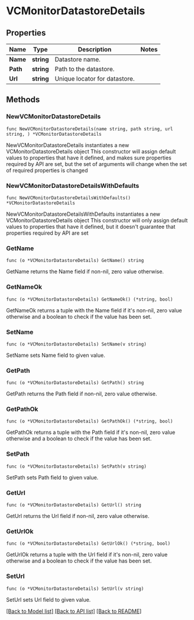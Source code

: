 # VCMonitorDatastoreDetails

## Properties

Name | Type | Description | Notes
------------ | ------------- | ------------- | -------------
**Name** | **string** | Datastore name. | 
**Path** | **string** | Path to the datastore. | 
**Url** | **string** | Unique locator for datastore. | 

## Methods

### NewVCMonitorDatastoreDetails

`func NewVCMonitorDatastoreDetails(name string, path string, url string, ) *VCMonitorDatastoreDetails`

NewVCMonitorDatastoreDetails instantiates a new VCMonitorDatastoreDetails object
This constructor will assign default values to properties that have it defined,
and makes sure properties required by API are set, but the set of arguments
will change when the set of required properties is changed

### NewVCMonitorDatastoreDetailsWithDefaults

`func NewVCMonitorDatastoreDetailsWithDefaults() *VCMonitorDatastoreDetails`

NewVCMonitorDatastoreDetailsWithDefaults instantiates a new VCMonitorDatastoreDetails object
This constructor will only assign default values to properties that have it defined,
but it doesn't guarantee that properties required by API are set

### GetName

`func (o *VCMonitorDatastoreDetails) GetName() string`

GetName returns the Name field if non-nil, zero value otherwise.

### GetNameOk

`func (o *VCMonitorDatastoreDetails) GetNameOk() (*string, bool)`

GetNameOk returns a tuple with the Name field if it's non-nil, zero value otherwise
and a boolean to check if the value has been set.

### SetName

`func (o *VCMonitorDatastoreDetails) SetName(v string)`

SetName sets Name field to given value.


### GetPath

`func (o *VCMonitorDatastoreDetails) GetPath() string`

GetPath returns the Path field if non-nil, zero value otherwise.

### GetPathOk

`func (o *VCMonitorDatastoreDetails) GetPathOk() (*string, bool)`

GetPathOk returns a tuple with the Path field if it's non-nil, zero value otherwise
and a boolean to check if the value has been set.

### SetPath

`func (o *VCMonitorDatastoreDetails) SetPath(v string)`

SetPath sets Path field to given value.


### GetUrl

`func (o *VCMonitorDatastoreDetails) GetUrl() string`

GetUrl returns the Url field if non-nil, zero value otherwise.

### GetUrlOk

`func (o *VCMonitorDatastoreDetails) GetUrlOk() (*string, bool)`

GetUrlOk returns a tuple with the Url field if it's non-nil, zero value otherwise
and a boolean to check if the value has been set.

### SetUrl

`func (o *VCMonitorDatastoreDetails) SetUrl(v string)`

SetUrl sets Url field to given value.



[[Back to Model list]](../README.md#documentation-for-models) [[Back to API list]](../README.md#documentation-for-api-endpoints) [[Back to README]](../README.md)


